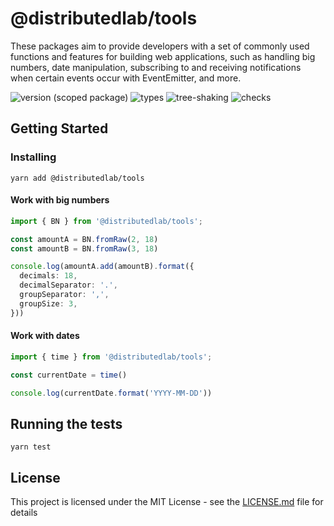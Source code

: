 # @distributedlab/tools
These packages aim to provide developers with a set of commonly used functions and features for building web applications, such as handling big numbers, date manipulation, subscribing to and receiving notifications when certain events occur with EventEmitter, and more.

![version (scoped package)](https://badgen.net/npm/v/@distributedlab/tools)
![types](https://badgen.net/npm/types/@distributedlab/tools)
![tree-shaking](https://badgen.net/bundlephobia/tree-shaking/@distributedlab/tools)
![checks](https://badgen.net/github/checks/distributed-lab/web-kit/main)

## Getting Started

### Installing

```
yarn add @distributedlab/tools
```

#### Work with big numbers
```ts
import { BN } from '@distributedlab/tools';

const amountA = BN.fromRaw(2, 18)
const amountB = BN.fromRaw(3, 18)

console.log(amountA.add(amountB).format({
  decimals: 18,
  decimalSeparator: '.',
  groupSeparator: ',',
  groupSize: 3,
}))
```

#### Work with dates
```ts
import { time } from '@distributedlab/tools';

const currentDate = time()

console.log(currentDate.format('YYYY-MM-DD'))
```

## Running the tests

```
yarn test
```

## License

This project is licensed under the MIT License - see the [LICENSE.md](../../LICENSE) file for details
